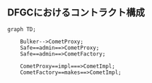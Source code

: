 
## DFGCにおけるコントラクト構成
```mermaid
graph TD;

    Bulker-->CometProxy;
    Safe==admin==>CometProxy;
    Safe==admin==>CometFactory;

    CometProxy==impl===>CometImpl;
    CometFactory==makes==>CometImpl;


```